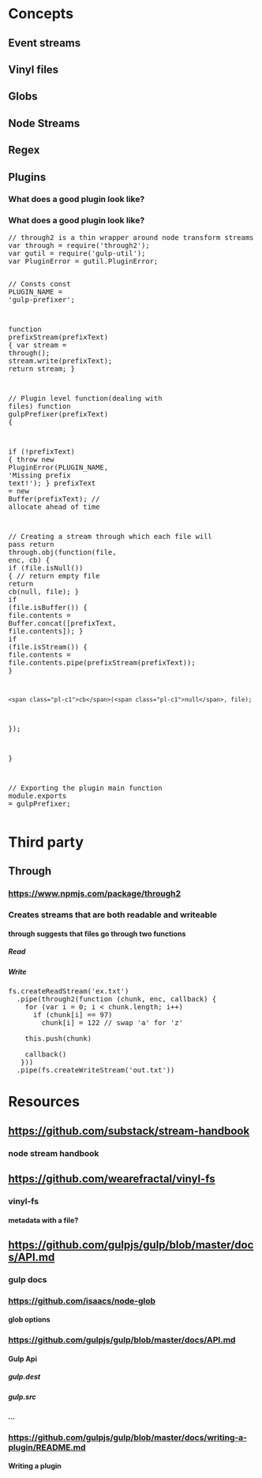 # Concepts
## Event streams
## Vinyl files
## Globs
## Node Streams
## Regex
## Plugins
### What does a good plugin look like?
<h3>What does a good plugin look like?</h3><div class="highlight highlight-js"><pre><span class="pl-c">// through2 is a thin wrapper around node transform streams</span>
<span class="pl-k">var</span> through <span class="pl-k">=</span> <span class="pl-c1">require</span>(<span class="pl-s"><span class="pl-pds">&apos;</span>through2<span class="pl-pds">&apos;</span></span>);
<span class="pl-k">var</span> gutil <span class="pl-k">=</span> <span class="pl-c1">require</span>(<span class="pl-s"><span class="pl-pds">&apos;</span>gulp-util<span class="pl-pds">&apos;</span></span>);
<span class="pl-k">var</span> PluginError <span class="pl-k">=</span> gutil.<span class="pl-c1">PluginError</span>;

<span class="pl-c">// Consts</span>
<span class="pl-k">const</span> <span class="pl-c1">PLUGIN_NAME</span> <span class="pl-k">=</span> <span class="pl-s"><span class="pl-pds">&apos;</span>gulp-prefixer<span class="pl-pds">&apos;</span></span>;

<span class="pl-k">function</span> <span class="pl-en">prefixStream</span>(<span class="pl-smi">prefixText</span>) {
  <span class="pl-k">var</span> stream <span class="pl-k">=</span> <span class="pl-c1">through</span>();
  stream.<span class="pl-c1">write</span>(prefixText);
  <span class="pl-k">return</span> stream;
}

<span class="pl-c">// Plugin level function(dealing with files)</span>
<span class="pl-k">function</span> <span class="pl-en">gulpPrefixer</span>(<span class="pl-smi">prefixText</span>) {

  <span class="pl-k">if</span> (<span class="pl-k">!</span>prefixText) {
    <span class="pl-k">throw</span> <span class="pl-k">new</span> <span class="pl-en">PluginError</span>(<span class="pl-c1">PLUGIN_NAME</span>, <span class="pl-s"><span class="pl-pds">&apos;</span>Missing prefix text!<span class="pl-pds">&apos;</span></span>);
  }
  prefixText <span class="pl-k">=</span> <span class="pl-k">new</span> <span class="pl-en">Buffer</span>(prefixText); <span class="pl-c">// allocate ahead of time</span>

  <span class="pl-c">// Creating a stream through which each file will pass</span>
  <span class="pl-k">return</span> through.<span class="pl-c1">obj</span>(<span class="pl-k">function</span>(<span class="pl-smi">file</span>, <span class="pl-smi">enc</span>, <span class="pl-smi">cb</span>) {
    <span class="pl-k">if</span> (file.<span class="pl-c1">isNull</span>()) {
      <span class="pl-c">// return empty file</span>
      <span class="pl-k">return</span> <span class="pl-c1">cb</span>(<span class="pl-c1">null</span>, file);
    }
    <span class="pl-k">if</span> (file.<span class="pl-c1">isBuffer</span>()) {
      file.<span class="pl-c1">contents</span> <span class="pl-k">=</span> Buffer.<span class="pl-c1">concat</span>([prefixText, file.<span class="pl-c1">contents</span>]);
    }
    <span class="pl-k">if</span> (file.<span class="pl-c1">isStream</span>()) {
      file.<span class="pl-c1">contents</span> <span class="pl-k">=</span> file.<span class="pl-c1">contents</span>.<span class="pl-c1">pipe</span>(<span class="pl-c1">prefixStream</span>(prefixText));
    }

    <span class="pl-c1">cb</span>(<span class="pl-c1">null</span>, file);

  });

}

<span class="pl-c">// Exporting the plugin main function</span>
<span class="pl-c1">module</span>.<span class="pl-c1">exports</span> <span class="pl-k">=</span> gulpPrefixer;</pre></div>
# Third party
## Through
### https://www.npmjs.com/package/through2
### Creates streams that are both readable and writeable
#### through suggests that files go through two functions
##### Read
##### Write
<pre class="editor editor-colors"><div class="line"><span class="source js"><span>fs</span><span class="meta delimiter method period js"><span>.</span></span><span>createReadStream</span><span class="meta brace round js"><span>(</span></span><span class="string quoted single js"><span class="punctuation string begin js"><span>&apos;</span></span><span>ex.txt</span><span class="punctuation string end js"><span>&apos;</span></span></span><span class="meta brace round js"><span>)</span></span></span></div><div class="line"><span class="source js"><span>&#xA0;&#xA0;</span><span class="meta delimiter method period js"><span>.</span></span><span>pipe</span><span class="meta brace round js"><span>(</span></span><span>through2</span><span class="meta brace round js"><span>(</span></span><span class="meta function js"><span class="storage type function js"><span>function</span></span><span>&#xA0;</span><span class="punctuation begin js"><span>(</span></span><span class="variable function js"><span>chunk</span></span><span>,&#xA0;</span><span class="variable function js"><span>enc</span></span><span>,&#xA0;</span><span class="variable function js"><span>callback</span></span><span class="punctuation end js"><span>)</span></span></span><span>&#xA0;</span><span class="meta brace curly js"><span>{</span></span></span></div><div class="line"><span class="source js"><span>&#xA0;&#xA0;&#xA0;&#xA0;</span><span class="keyword control js"><span>for</span></span><span>&#xA0;</span><span class="meta brace round js"><span>(</span></span><span class="storage modifier js"><span>var</span></span><span>&#xA0;i&#xA0;</span><span class="keyword operator js"><span>=</span></span><span>&#xA0;</span><span class="constant numeric js"><span>0</span></span><span class="punctuation terminator statement js"><span>;</span></span><span>&#xA0;i&#xA0;</span><span class="keyword operator js"><span>&lt;</span></span><span>&#xA0;chunk</span><span class="meta delimiter method period js"><span>.</span></span><span class="support constant js"><span>length</span></span><span class="punctuation terminator statement js"><span>;</span></span><span>&#xA0;i</span><span class="keyword operator js"><span>++</span></span><span class="meta brace round js"><span>)</span></span></span></div><div class="line"><span class="source js"><span>&#xA0;&#xA0;&#xA0;&#xA0;&#xA0;&#xA0;</span><span class="keyword control js"><span>if</span></span><span>&#xA0;</span><span class="meta brace round js"><span>(</span></span><span>chunk</span><span class="meta brace square js"><span>[</span></span><span>i</span><span class="meta brace square js"><span>]</span></span><span>&#xA0;</span><span class="keyword operator js"><span>==</span></span><span>&#xA0;</span><span class="constant numeric js"><span>97</span></span><span class="meta brace round js"><span>)</span></span></span></div><div class="line"><span class="source js"><span>&#xA0;&#xA0;&#xA0;&#xA0;&#xA0;&#xA0;&#xA0;&#xA0;chunk</span><span class="meta brace square js"><span>[</span></span><span>i</span><span class="meta brace square js"><span>]</span></span><span>&#xA0;</span><span class="keyword operator js"><span>=</span></span><span>&#xA0;</span><span class="constant numeric js"><span>122</span></span><span>&#xA0;</span><span class="comment line double-slash js"><span class="punctuation comment js"><span>//</span></span><span>&#xA0;swap&#xA0;&apos;a&apos;&#xA0;for&#xA0;&apos;z&apos;</span><span>&#xA0;</span></span></span></div><div class="line"><span class="source js">&#xA0;</span></div><div class="line"><span class="source js"><span>&#xA0;&#xA0;&#xA0;&#xA0;</span><span class="variable language js"><span>this</span></span><span class="meta delimiter method period js"><span>.</span></span><span class="support function js"><span>push</span></span><span class="meta brace round js"><span>(</span></span><span>chunk</span><span class="meta brace round js"><span>)</span></span></span></div><div class="line"><span class="source js">&#xA0;</span></div><div class="line"><span class="source js"><span>&#xA0;&#xA0;&#xA0;&#xA0;callback</span><span class="meta brace round js"><span>(</span><span>)</span></span></span></div><div class="line"><span class="source js"><span>&#xA0;&#xA0;&#xA0;</span><span class="meta brace curly js"><span>}</span></span><span class="meta brace round js"><span>)</span><span>)</span></span></span></div><div class="line"><span class="source js"><span>&#xA0;&#xA0;</span><span class="meta delimiter method period js"><span>.</span></span><span>pipe</span><span class="meta brace round js"><span>(</span></span><span>fs</span><span class="meta delimiter method period js"><span>.</span></span><span>createWriteStream</span><span class="meta brace round js"><span>(</span></span><span class="string quoted single js"><span class="punctuation string begin js"><span>&apos;</span></span><span>out.txt</span><span class="punctuation string end js"><span>&apos;</span></span></span><span class="meta brace round js"><span>)</span><span>)</span></span></span></div></pre>
# Resources
## https://github.com/substack/stream-handbook
### node stream handbook
## https://github.com/wearefractal/vinyl-fs
### vinyl-fs
#### metadata with a file?
## https://github.com/gulpjs/gulp/blob/master/docs/API.md
### gulp docs
### https://github.com/isaacs/node-glob
#### glob options
### https://github.com/gulpjs/gulp/blob/master/docs/API.md
#### Gulp Api
##### gulp.dest
##### gulp.src 
##### ...
### https://github.com/gulpjs/gulp/blob/master/docs/writing-a-plugin/README.md
#### Writing a plugin
